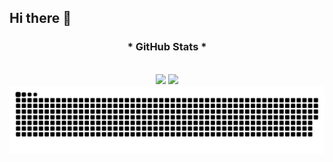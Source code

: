 ## Hi there 👋

<div style="text-align: center;" align="center">
  <h3>* GitHub Stats *</h3>
  <br>
<!--   <img src="https://github-readme-stats-git-masterrstaa-rickstaa.vercel.app/api?username=M44rk0&hide_title=true&show_icons=true&include_all_commits=true&count_private=true&line_height=25&hide=issues&bg_color=000&title_color=gray&text_color=FFF&border_radius=3&border_color=whitec&icon_color=gray&theme=dracula" alt="GitHub stats"> -->

  <img src="https://github-readme-stats.vercel.app/api?username=M44rk0&hide_title=true&show_icons=true&theme=gotham&include_all_commits=false&count_private=true&hide=issues&line_height=20"/>
  <img layout=compact src="https://github-readme-stats.vercel.app/api/top-langs/?username=M44rk0&layout=compact&langs_count=16&line_height=20&&card_width=300&lang_count=4&include_all_commits=false&theme=gotham"/>

  <a href="https://github.com/M44rk0/github-readme-stats">
<!--     <img src="https://github-readme-stats-git-masterrstaa-rickstaa.vercel.app/api/top-langs/?username=M44rk0&line_height=10&card_width=290&layout=compact&hide_title=false&count_private=true&langs_count=4&show_icons=true&title_color=FF00F6&hide=html,css&bg_color=000&text_color=8B8B8B&border_radius=3&border_color=561760&count_private=true" alt="Most Used Languages"> -->
  </a>
</div>

<picture align="center">
  <source media="(prefers-color-scheme: dark)" srcset="https://raw.githubusercontent.com/M44rk0/M44rk0/output/github-contribution-grid-snake-dark.svg">
  <source media="(prefers-color-scheme: light)" srcset="https://raw.githubusercontent.com/M44rk0/M44rk0/output/github-contribution-grid-snake-dark.svg">
  <img align="center" alt="github contribution grid snake animation" src="https://raw.githubusercontent.com/M44rk0/M44rk0/output/github-contribution-grid-snake.svg">
</picture>

<!--
**M44rk0/M44rk0** is a ✨ _special_ ✨ repository because its `README.md` (this file) appears on your GitHub profile.

Here are some ideas to get you started:

- 🔭 I’m currently working on ...
- 🌱 I’m currently learning ...
- 👯 I’m looking to collaborate on ...
- 🤔 I’m looking for help with ...
- 💬 Ask me about ...
- 📫 How to reach me: ...
- 😄 Pronouns: ...
- ⚡ Fun fact: ...
-->

